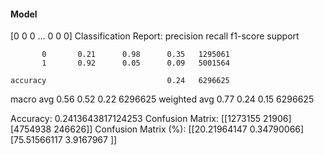 #### Model
[0 0 0 ... 0 0 0]
Classification Report:
              precision    recall  f1-score   support

           0       0.21      0.98      0.35   1295061
           1       0.92      0.05      0.09   5001564

    accuracy                           0.24   6296625
   macro avg       0.56      0.52      0.22   6296625
weighted avg       0.77      0.24      0.15   6296625

Accuracy: 0.2413643817124253
Confusion Matrix:
[[1273155   21906]
 [4754938  246626]]
Confusion Matrix (%):
[[20.21964147  0.34790066]
 [75.51566117  3.9167967 ]]
